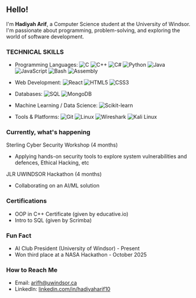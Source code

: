 ## Hello!

I'm **Hadiyah Arif**, a Computer Science student at the University of Windsor. I'm passionate about programming, problem-solving, and exploring the world of software development.

### TECHNICAL SKILLS
- Programming Languages: 
![C](https://img.shields.io/badge/C-A8B9CC?style=flat&logo=c&logoColor=white)
![C++](https://img.shields.io/badge/C++-00599C?style=flat&logo=cplusplus&logoColor=white)
![C#](https://img.shields.io/badge/C%23-239120?style=flat&logo=csharp&logoColor=white)
![Python](https://img.shields.io/badge/Python-3776AB?style=flat&logo=python&logoColor=white)
![Java](https://img.shields.io/badge/Java-007396?style=flat&logo=java&logoColor=white)
![JavaScript](https://img.shields.io/badge/JavaScript-F7DF1E?style=flat&logo=javascript&logoColor=black)
![Bash](https://img.shields.io/badge/Bash-4EAA25?style=flat&logo=gnu-bash&logoColor=white)
![Assembly](https://img.shields.io/badge/Assembly-6E4C13?style=flat&logoColor=white)

- Web Development:
![React](https://img.shields.io/badge/React-20232A?style=flat&logo=react&logoColor=61DAFB)
![HTML5](https://img.shields.io/badge/HTML5-E34F26?style=flat&logo=html5&logoColor=white)
![CSS3](https://img.shields.io/badge/CSS3-1572B6?style=flat&logo=css3&logoColor=white)

- Databases: 
![SQL](https://img.shields.io/badge/SQL-4479A1?style=flat&logo=databricks&logoColor=white)
![MongoDB](https://img.shields.io/badge/MongoDB-47A248?style=flat&logo=mongodb&logoColor=white)

- Machine Learning / Data Science: 
  ![Scikit-learn](https://img.shields.io/badge/scikit--learn-F7931E?style=flat&logo=scikit-learn&logoColor=white)

- Tools & Platforms:
![Git](https://img.shields.io/badge/Git-F05032?style=flat&logo=git&logoColor=white)
![Linux](https://img.shields.io/badge/Linux-FCC624?style=flat&logo=linux&logoColor=black)
![Wireshark](https://img.shields.io/badge/Wireshark-1679A7?style=flat&logo=wireshark&logoColor=white)
![Kali Linux](https://img.shields.io/badge/Kali%20Linux-557C94?style=flat&logo=kalilinux&logoColor=white)

### Currently, what's happening

Sterling Cyber Security Workshop (4 months)
- Applying hands-on security tools to explore system vulnerabilities and defences, Ethical Hacking, etc
  
JLR UWINDSOR Hackathon (4 months) 
- Collaborating on an AI/ML solution

### Certifications
- OOP in C++ Certificate (given by educative.io)
- Intro to SQL (given by Scrimba)

### Fun Fact
- AI Club President (University of Windsor) - Present
- Won third place at a NASA Hackathon - October 2025

###  How to Reach Me
- Email: [arifh@uwindsor.ca](mailto:arifh@uwindsor.ca)
- LinkedIn: [linkedin.com/in/hadiyaharif10](https://www.linkedin.com/in/hadiyaharif10)


